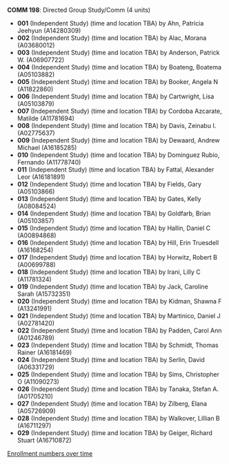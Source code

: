 **COMM 198**: Directed Group Study/Comm (4 units)

- **001** (Independent Study) (time and location TBA) by Ahn, Patricia Jeehyun (A14280309)
- **002** (Independent Study) (time and location TBA) by Alac, Morana (A03680012)
- **003** (Independent Study) (time and location TBA) by Anderson, Patrick W. (A06907722)
- **004** (Independent Study) (time and location TBA) by Boateng, Boatema (A05103882)
- **005** (Independent Study) (time and location TBA) by Booker, Angela N (A11822860)
- **006** (Independent Study) (time and location TBA) by Cartwright, Lisa (A05103879)
- **007** (Independent Study) (time and location TBA) by Cordoba Azcarate, Matilde (A11781694)
- **008** (Independent Study) (time and location TBA) by Davis, Zeinabu I. (A02775637)
- **009** (Independent Study) (time and location TBA) by Dewaard, Andrew Michael (A16185285)
- **010** (Independent Study) (time and location TBA) by Dominguez Rubio, Fernando (A11778740)
- **011** (Independent Study) (time and location TBA) by Fattal, Alexander Leor (A16181891)
- **012** (Independent Study) (time and location TBA) by Fields, Gary (A05103866)
- **013** (Independent Study) (time and location TBA) by Gates, Kelly (A08084524)
- **014** (Independent Study) (time and location TBA) by Goldfarb, Brian (A05103857)
- **015** (Independent Study) (time and location TBA) by Hallin, Daniel C (A00894868)
- **016** (Independent Study) (time and location TBA) by Hill, Erin Truesdell (A16168254)
- **017** (Independent Study) (time and location TBA) by Horwitz, Robert B (A00699788)
- **018** (Independent Study) (time and location TBA) by Irani, Lilly C (A11781324)
- **019** (Independent Study) (time and location TBA) by Jack, Caroline Sarah (A15732351)
- **020** (Independent Study) (time and location TBA) by Kidman, Shawna F (A13241991)
- **021** (Independent Study) (time and location TBA) by Martinico, Daniel J (A02781420)
- **022** (Independent Study) (time and location TBA) by Padden, Carol Ann (A01246789)
- **023** (Independent Study) (time and location TBA) by Schmidt, Thomas Rainer (A16181469)
- **024** (Independent Study) (time and location TBA) by Serlin, David (A06331729)
- **025** (Independent Study) (time and location TBA) by Sims, Christopher O (A11090273)
- **026** (Independent Study) (time and location TBA) by Tanaka, Stefan A. (A01705210)
- **027** (Independent Study) (time and location TBA) by Zilberg, Elana (A05726909)
- **028** (Independent Study) (time and location TBA) by Walkover, Lillian B (A16711297)
- **029** (Independent Study) (time and location TBA) by Geiger, Richard Stuart (A16710872)

[Enrollment numbers over time](./COMM198.tsv)
